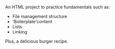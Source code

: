 An HTML project to practice fundamentals such as:

 - File management structure
 - 'Boilerplate'content
 - Lists
 - Linking

 Plus, a delicious burger recipe.
